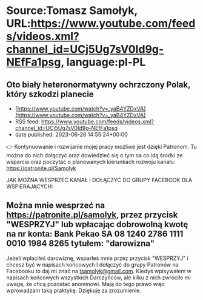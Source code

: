 # Source:Tomasz Samołyk, URL:https://www.youtube.com/feeds/videos.xml?channel_id=UCj5Ug7sV0Id9g-NEfFa1psg, language:pl-PL

## Oto biały heteronormatywny ochrzczony Polak, który szkodzi planecie
 - [https://www.youtube.com/watch?v=_yaB4YZDxVA](https://www.youtube.com/watch?v=_yaB4YZDxVA)
 - RSS feed: https://www.youtube.com/feeds/videos.xml?channel_id=UCj5Ug7sV0Id9g-NEfFa1psg
 - date published: 2023-06-26 14:55:24+00:00

👉 Kontynuowanie i rozwijanie mojej pracy możliwe jest dzięki Patronom. Tu można do nich dołączyć oraz dowiedzieć się o tym na co idą środki ze wsparcia oraz poczytać o planowanych kierunkach rozwoju kanału: https://patronite.pl/Samolyk

JAK MOŻNA WESPRZEĆ KANAŁ i DOŁĄCZYĆ DO GRUPY FACEBOOK DLA WSPIERAJĄCYCH:

Można mnie wesprzeć na https://patronite.pl/samolyk, przez przycisk "WESPRZYJ" lub wpłacając dobrowolną kwotę na nr konta: Bank Pekao SA 08 1240 2786 1111 0010 1984 8265 tytułem: "darowizna"
--------------------------------------------------------------------------------------
Jeżeli wpłaciłeś darowiznę, wsparłeś mnie przez przycisk "WESPRZYJ" i chcesz być w napisach końcowych I dołączyć do grupy Patronów na Facebooku to daj mi znać na tsamolyk@gmail.com. Kiedyś wpisywałem w napisach końcowych wszystkich Darczyńców, ale kilku z nich zwróciło mi uwagę, że chcą pozostać anonimowi. Mają do tego prawo więc wprowadzam taką praktykę. Dziękuję za zrozumienie.

